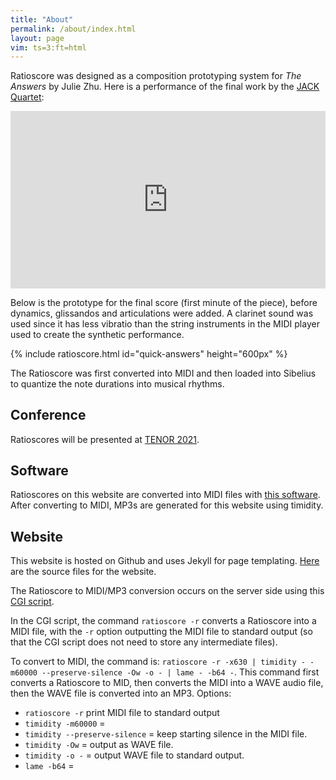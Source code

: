 ```yaml
---
title: "About"
permalink: /about/index.html
layout: page
vim: ts=3:ft=html
---
```


Ratioscore was designed as a composition prototyping system for
<i>The Answers</i> by Julie Zhu.  Here is a performance of the final
work by the <a target="_blank" href="https://jackquartet.com">JACK
Quartet</a>:

<style>
	iframe {
		position: absolute;
		top: 0;
		left: 0;
		width: 100%;
		height: 100%;
		align: center;
	}
</style>

<div>
  <div style="position:relative;padding-top:56.25%;">
    <iframe src="https://www.youtube.com/embed/Dx5l-9MUZ1o" frameborder="0" allowfullscreen></iframe>
  </div>
</div>


Below is the prototype for the final score (first minute of the
piece), before dynamics, glissandos and articulations were added.
A clarinet sound was used since it has less vibratio than the string
instruments in the MIDI player used to create the synthetic
performance.

{% include ratioscore.html id="quick-answers" height="600px" %}
<script type="application/x-ratioscore" id="quick-answers">
!!!COM: Zhu, Julie
!!!OTL: The Answers (prototype)
!!!ODT: 2020/12
**time	**ratio	**ratio	**ratio	**ratio
*	*Iclars	*Iclars	*Iclars	*Iclars
*	*ref:C2	*ref:C2	*ref:C2	*ref:C2
4.231	.	.	.	27/8
6.182	2	.	.	.
7.441	.	.	.	3
9.337	.	3	.	.
9.502	.	.	636	.
9.521	.	.	7/2	.
11.522	.	.	.	6
13.571	.	.	7	.
13.958	.	.	.	9
14.814	.	.	.	6
15.358	.	.	12	.
15.457	1	.	.	.
15.567	.	.	.	27/2
16.487	.	.	63/4	.
17.037	.	.	.	9
17.459	.	.	63/8	.
17.776	.	.	.	27/2
18.162	.	.	27/2	.
18.476	.	.	18	.
19.854	.	.	.	16
20.038	.	2	.	.
20.223	.	.	21	.
20.594	.	.	.	12
20.837	.	.	27/2	.
22.064	.	.	.	18
22.103	.	.	27	.
22.11	.	.	9	.
22.816	.	.	.	27/4
23.334	.	.	14	.
23.673	.	.	.	12
24.066	3	.	.	.
25.108	.	.	21/2	.
25.499	9/4	.	.	.
26.108	.	.	.	8
28.582	.	.	6	.
28.589	.	.	6	.
30.19	.	.	.	9/2
32.294	.	4	.	.
33.399	.	.	.	4
34.39	4	.	.	.
39.386	.	4	.	.
40.957	.	6	.	.
41.006	6	.	.	.
42.579	.	.	.	3
44.052	4	.	.	.
46.319	.	.	7/2	.
46.863	.	9	.	.
48.399	6	.	.	.
49.075	.	.	.	6
51.153	.	7	.	.
52.73	.	.	.	9
52.766	.	.	7	.
54.239	.	9	.	.
54.303	.	.	.	27/2
54.608	.	.	12	.
55.508	.	.	63/4	.
55.961	7	.	.	.
57.06	.	.	.	27/2
57.609	.	.	.	9
57.746	.	.	18	.
58.098	.	.	27/2	.
58.979	.	.	63/8	.
59.194	.	.	.	16
59.495	.	.	21	.
*-	*-	*-	*-	*-
</script>

The Ratioscore was first converted into MIDI and then loaded into
Sibelius to quantize the note durations into musical rhythms.


<h2> Conference </h2>

Ratioscores will be presented at <a href="/tenor2021">TENOR 2021</a>.


<h2> Software </h2>

Ratioscores on this website are converted into MIDI files with <a
target="_blank" href="https://github.com/craigsapp/ratioscore">this
software</a>.  After converting to MIDI, MP3s are generated for this
website using timidity.

<h2> Website </h2>

This website is hosted on Github and uses Jekyll for page templating.
<a target="_blank"
href="https://github.com/craigsapp/ratioscore/tree/gh-pages">Here</a> are
the source files for the website.

The Ratioscore to MIDI/MP3 conversion occurs on the server side
using this <a target="_blank"
href="https://github.com/craigsapp/ratioscore/blob/gh-pages/_includes/cgi/ratioscore.pl">CGI
script</a>.

In the CGI script, the command `ratioscore -r` converts a Ratioscore
into a MIDI file, with the `-r` option outputting the MIDI file to standard 
output (so that the CGI script does not need to store any intermediate files).

To convert to MIDI, the command is: `ratioscore -r -x630 | timidity - -m60000 --preserve-silence -Ow -o - | lame - -b64 -`.  This command
first converts a Ratioscore to MID, then converts the MIDI into a
WAVE audio file, then the WAVE file is converted into an MP3. Options:

* `ratioscore -r` print MIDI file to standard output
* `timidity -m60000` =
* `timidity --preserve-silence` = keep starting silence in the MIDI file.
* `timidity -Ow` = output as WAVE file.
* `timidity -o -` = output WAVE file to standard output.
* `lame -b64` =







